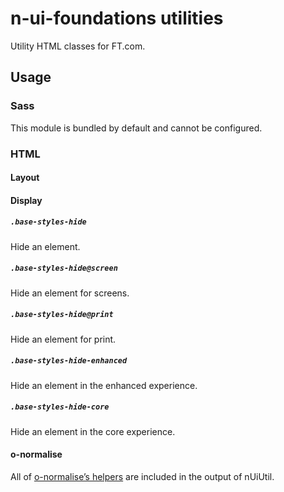 # n-ui-foundations utilities

Utility HTML classes for FT.com.

## Usage

### Sass

This module is bundled by default and cannot be configured.

### HTML

#### Layout

#### Display

##### `.base-styles-hide`

Hide an element.

##### `.base-styles-hide@screen`

Hide an element for screens.

##### `.base-styles-hide@print`

Hide an element for print.

##### `.base-styles-hide-enhanced`

Hide an element in the enhanced experience.

##### `.base-styles-hide-core`

Hide an element in the core experience.

#### o-normalise

All of [o-normalise’s helpers](https://github.com/Financial-Times/o-normalise/blob/v1.4.2/main.scss#L12) are included in the output of nUiUtil.
